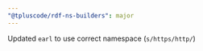 ```yaml
---
"@tpluscode/rdf-ns-builders": major
---
```


Updated `earl` to use correct namespace (`s/https/http/`)
